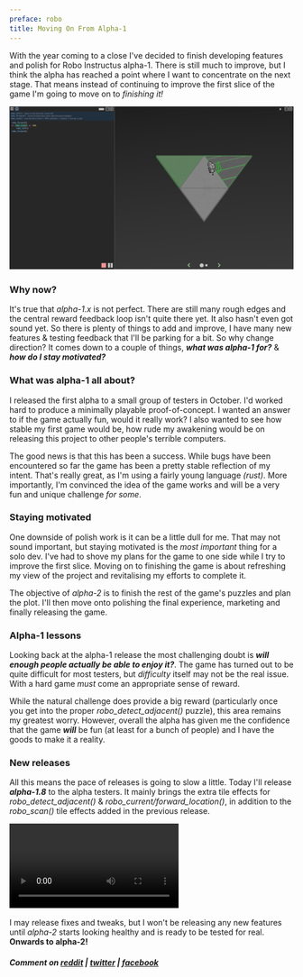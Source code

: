 ```yaml
---
preface: robo
title: Moving On From Alpha-1
---
```


With the year coming to a close I've decided to finish developing features and polish for Robo Instructus alpha-1. There is still much to improve, but I think the alpha has reached a point where I want to concentrate on the next stage. That means instead of continuing to improve the first slice of the game I'm going to move on to _finishing it!_

![](/assets/2017-12-22/alpha-1.png "The first slice")

### Why now?
It's true that _alpha-1.x_ is not perfect. There are still many rough edges and the central reward feedback loop isn't quite there yet. It also hasn't even got sound yet. So there is plenty of things to add and improve, I have many new features & testing feedback that I'll be parking for a bit. So why change direction? It comes down to a couple of things, ***what was alpha-1 for?*** & ***how do I stay motivated?***

### What was alpha-1 all about?
I released the first alpha to a small group of testers in October. I'd worked hard to produce a minimally playable proof-of-concept. I wanted an answer to if the game actually fun, would it really work? I also wanted to see how stable my first game would be, how rude my awakening would be on releasing this project to other people's terrible computers.

The good news is that this has been a success. While bugs have been encountered so far the game has been a pretty stable reflection of my intent. That's really great, as I'm using a fairly young language _(rust)_. More importantly, I'm convinced the idea of the game works and will be a very fun and unique challenge _for some_.

### Staying motivated
One downside of polish work is it can be a little dull for me. That may not sound important, but staying motivated is the _most important_ thing for a solo dev. I've had to shove my plans for the game to one side while I try to improve the first slice. Moving on to finishing the game is about refreshing my view of the project and revitalising my efforts to complete it.

The objective of _alpha-2_ is to finish the rest of the game's puzzles and plan the plot. I'll then move onto polishing the final experience, marketing and finally releasing the game.

### Alpha-1 lessons
Looking back at the alpha-1 release the most challenging doubt is ***will enough people actually be able to enjoy it?***. The game has turned out to be quite difficult for most testers, but _difficulty_ itself may not be the real issue. With a hard game _must_ come an appropriate sense of reward.

While the natural challenge does provide a big reward (particularly once you get into the proper _robo_detect_adjacent()_ puzzle), this area remains my greatest worry. However, overall the alpha has given me the confidence that the game ***will*** be fun (at least for a bunch of people) and I have the goods to make it a reality.

### New releases
All this means the pace of releases is going to slow a little. Today I'll release ***alpha-1.8*** to the alpha testers. It mainly brings the extra tile effects for _robo_detect_adjacent()_ & _robo_current/forward_location()_, in addition to the _robo_scan()_ tile effects added in the previous release.

<video src="/assets/2017-12-22/alpha-1-tile-effects.mp4" controls loop autoplay></video>

I may release fixes and tweaks, but I won't be releasing any new features until _alpha-2_ starts looking healthy and is ready to be tested for real. **Onwards to alpha-2!**

##### Comment on [reddit](https://www.reddit.com/r/devblogs/comments/7li797/robo_instructus_moving_on_from_alpha1/) | [twitter](https://twitter.com/bigabgames/status/944231786724413440) | [facebook](https://www.facebook.com/bigabgames/posts/1718920171528696)
